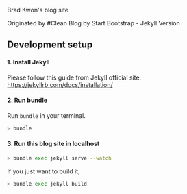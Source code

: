 Brad Kwon's blog site

Originated by #Clean Blog by Start Bootstrap - Jekyll Version

## Development setup

#### 1. Install Jekyll
Please follow this guide from Jekyll official site.
https://jekyllrb.com/docs/installation/

#### 2. Run bundle
Run `bundle` in your terminal.

````bash
> bundle
````

#### 3. Run this blog site in localhost

````bash
> bundle exec jekyll serve --watch
````

If you just want to build it,

````bash
> bundle exec jekyll build
````